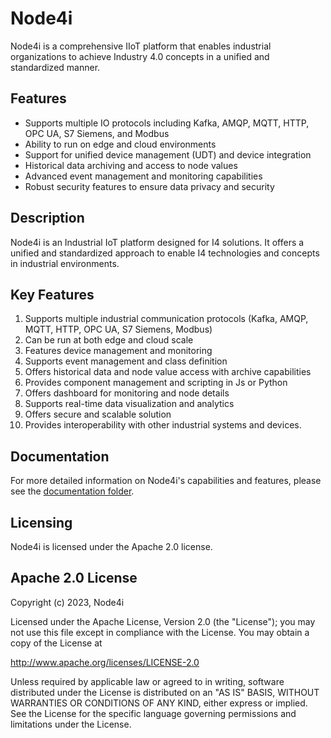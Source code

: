 # Node4i

Node4i is a comprehensive IIoT platform that enables industrial organizations to achieve Industry 4.0 concepts in a unified and standardized manner.

## Features
- Supports multiple IO protocols including Kafka, AMQP, MQTT, HTTP, OPC UA, S7 Siemens, and Modbus
- Ability to run on edge and cloud environments
- Support for unified device management (UDT) and device integration
- Historical data archiving and access to node values
- Advanced event management and monitoring capabilities
- Robust security features to ensure data privacy and security


## Description

Node4i is an Industrial IoT platform designed for I4 solutions. It offers a unified and standardized approach to enable I4 technologies and concepts in industrial environments.

## Key Features
1. Supports multiple industrial communication protocols (Kafka, AMQP, MQTT, HTTP, OPC UA, S7 Siemens, Modbus)
2. Can be run at both edge and cloud scale
3. Features device management and monitoring
4. Supports event management and class definition
5. Offers historical data and node value access with archive capabilities
6. Provides component management and scripting in Js or Python
7. Offers dashboard for monitoring and node details
8. Supports real-time data visualization and analytics
9. Offers secure and scalable solution
10. Provides interoperability with other industrial systems and devices.

## Documentation
For more detailed information on Node4i's capabilities and features, please see the [documentation folder](./docs).


## Licensing
Node4i is licensed under the Apache 2.0 license.

## Apache 2.0 License

Copyright (c) 2023, Node4i

Licensed under the Apache License, Version 2.0 (the "License"); you may not use this file except in compliance with the License. You may obtain a copy of the License at

http://www.apache.org/licenses/LICENSE-2.0

Unless required by applicable law or agreed to in writing, software distributed under the License is distributed on an "AS IS" BASIS, WITHOUT WARRANTIES OR CONDITIONS OF ANY KIND, either express or implied. See the License for the specific language governing permissions and limitations under the License.